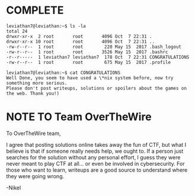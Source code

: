 # COMPLETE

```
leviathan7@leviathan:~$ ls -la
total 24
drwxr-xr-x  2 root       root       4096 Oct  7 22:31 .
drwxr-xr-x 10 root       root       4096 Oct  7 22:31 ..
-rw-r--r--  1 root       root        220 May 15  2017 .bash_logout
-rw-r--r--  1 root       root       3526 May 15  2017 .bashrc
-r--r-----  1 leviathan7 leviathan7  178 Oct  7 22:31 CONGRATULATIONS
-rw-r--r--  1 root       root        675 May 15  2017 .profile

leviathan7@leviathan:~$ cat CONGRATULATIONS 
Well Done, you seem to have used a \*nix system before, now try something more serious.
Please don't post writeups, solutions or spoilers about the games on the web. Thank you!)
```

# NOTE TO Team OverTheWire 

To OverTheWire team,

I agree that posting solutions online takes away the fun of CTF, but what I believe is that if someone really needs help, we ought to. If a person just searches for the solution without any personal effort, I guess they were never meant to play CTF at all... or even be involved in cybersecurity. For those who want to learn, writeups are a good source to understand where they were going wrong.

-Nikel

